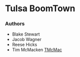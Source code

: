 # Tulsa BoomTown


### Authors
* Blake Stewart []()
* Jacob Wagner []()
* Reese Hicks []()
* Tim McMacken [TMcMac]()
